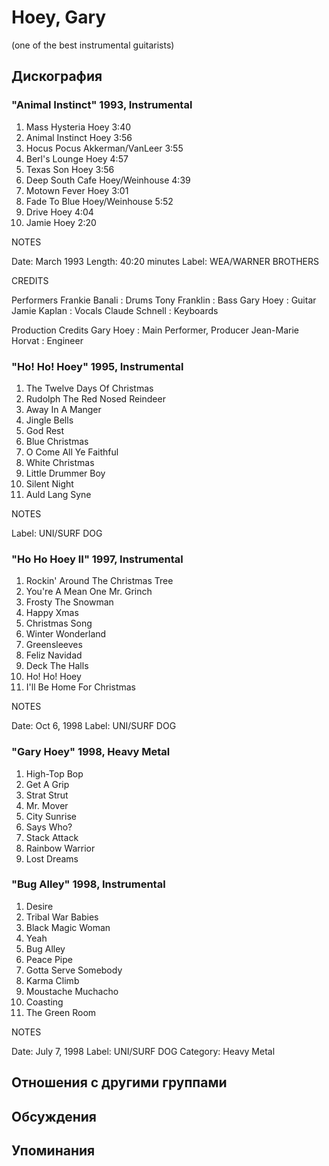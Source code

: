 # Hoey, Gary

(one of the best instrumental guitarists)

## Дискография

### "Animal Instinct" 1993, Instrumental

01. Mass Hysteria Hoey 3:40
02. Animal Instinct Hoey 3:56
03. Hocus Pocus Akkerman/VanLeer 3:55
04. Berl's Lounge Hoey 4:57
05. Texas Son Hoey 3:56
06. Deep South Cafe Hoey/Weinhouse 4:39
07. Motown Fever Hoey 3:01
08. Fade To Blue Hoey/Weinhouse 5:52
09. Drive Hoey 4:04
10. Jamie Hoey 2:20


NOTES     
   

Date: March 1993 
Length: 40:20 minutes
Label: WEA/WARNER BROTHERS 

 
CREDITS     
   
Performers 
Frankie Banali : Drums
Tony Franklin : Bass
Gary Hoey : Guitar
Jamie Kaplan : Vocals
Claude Schnell : Keyboards
 
 
Production Credits 
Gary Hoey : Main Performer, Producer
Jean-Marie Horvat : Engineer
 
 

 
 



### "Ho! Ho! Hoey" 1995, Instrumental

01. The Twelve Days Of Christmas 
02. Rudolph The Red Nosed Reindeer 
03. Away In A Manger 
04. Jingle Bells 
05. God Rest 
06. Blue Christmas 
07. O Come All Ye Faithful 
08. White Christmas 
09. Little Drummer Boy 
10. Silent Night 
11. Auld Lang Syne 
 

NOTES     
   
Label: UNI/SURF DOG 

 


### "Ho Ho Hoey II" 1997, Instrumental

01. Rockin' Around The Christmas Tree 
02. You're A Mean One Mr. Grinch 
03. Frosty The Snowman 
04. Happy Xmas 
05. Christmas Song 
06. Winter Wonderland 
07. Greensleeves 
08. Feliz Navidad 
09. Deck The Halls 
10. Ho! Ho! Hoey 
11. I'll Be Home For Christmas 
 

NOTES     
   

Date: Oct 6, 1998 
Label: UNI/SURF DOG 



 


### "Gary Hoey" 1998, Heavy Metal

01. High-Top Bop 
02. Get A Grip 
03. Strat Strut 
04. Mr. Mover 
05. City Sunrise 
06. Says Who? 
07. Stack Attack 
08. Rainbow Warrior 
09. Lost Dreams 

 


### "Bug Alley" 1998, Instrumental

01. Desire 
02. Tribal War Babies 
03. Black Magic Woman 
04. Yeah 
05. Bug Alley 
06. Peace Pipe 
07. Gotta Serve Somebody 
08. Karma Climb 
09. Moustache Muchacho 
10. Coasting 
11. The Green Room 


NOTES     
   

Date: July 7, 1998 
Label: UNI/SURF DOG 
Category: Heavy Metal 
 



## Отношения с другими группами


## Обсуждения


## Упоминания

